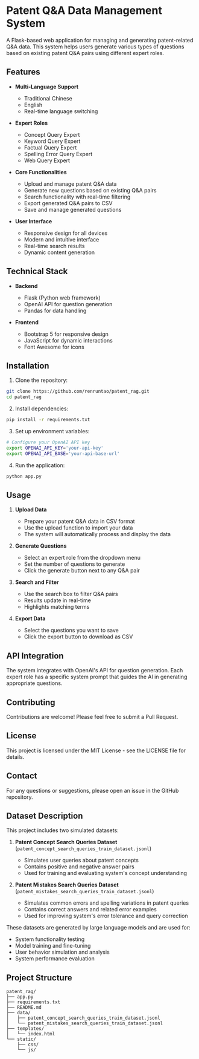 # Patent Q&A Data Management System

A Flask-based web application for managing and generating patent-related Q&A data. This system helps users generate various types of questions based on existing patent Q&A pairs using different expert roles.

## Features

- **Multi-Language Support**
  - Traditional Chinese
  - English
  - Real-time language switching

- **Expert Roles**
  - Concept Query Expert
  - Keyword Query Expert
  - Factual Query Expert
  - Spelling Error Query Expert
  - Web Query Expert

- **Core Functionalities**
  - Upload and manage patent Q&A data
  - Generate new questions based on existing Q&A pairs
  - Search functionality with real-time filtering
  - Export generated Q&A pairs to CSV
  - Save and manage generated questions

- **User Interface**
  - Responsive design for all devices
  - Modern and intuitive interface
  - Real-time search results
  - Dynamic content generation

## Technical Stack

- **Backend**
  - Flask (Python web framework)
  - OpenAI API for question generation
  - Pandas for data handling

- **Frontend**
  - Bootstrap 5 for responsive design
  - JavaScript for dynamic interactions
  - Font Awesome for icons

## Installation

1. Clone the repository:
```bash
git clone https://github.com/renruntao/patent_rag.git
cd patent_rag
```

2. Install dependencies:
```bash
pip install -r requirements.txt
```

3. Set up environment variables:
```bash
# Configure your OpenAI API key
export OPENAI_API_KEY='your-api-key'
export OPENAI_API_BASE='your-api-base-url'
```

4. Run the application:
```bash
python app.py
```

## Usage

1. **Upload Data**
   - Prepare your patent Q&A data in CSV format
   - Use the upload function to import your data
   - The system will automatically process and display the data

2. **Generate Questions**
   - Select an expert role from the dropdown menu
   - Set the number of questions to generate
   - Click the generate button next to any Q&A pair

3. **Search and Filter**
   - Use the search box to filter Q&A pairs
   - Results update in real-time
   - Highlights matching terms

4. **Export Data**
   - Select the questions you want to save
   - Click the export button to download as CSV

## API Integration

The system integrates with OpenAI's API for question generation. Each expert role has a specific system prompt that guides the AI in generating appropriate questions.

## Contributing

Contributions are welcome! Please feel free to submit a Pull Request.

## License

This project is licensed under the MIT License - see the LICENSE file for details.

## Contact

For any questions or suggestions, please open an issue in the GitHub repository.

## Dataset Description

This project includes two simulated datasets:

1. **Patent Concept Search Queries Dataset** (`patent_concept_search_queries_train_dataset.jsonl`)
   - Simulates user queries about patent concepts
   - Contains positive and negative answer pairs
   - Used for training and evaluating system's concept understanding

2. **Patent Mistakes Search Queries Dataset** (`patent_mistakes_search_queries_train_dataset.jsonl`)
   - Simulates common errors and spelling variations in patent queries
   - Contains correct answers and related error examples
   - Used for improving system's error tolerance and query correction

These datasets are generated by large language models and are used for:
- System functionality testing
- Model training and fine-tuning
- User behavior simulation and analysis
- System performance evaluation

## Project Structure

```
patent_rag/
├── app.py
├── requirements.txt
├── README.md
├── data/
│   ├── patent_concept_search_queries_train_dataset.jsonl
│   └── patent_mistakes_search_queries_train_dataset.jsonl
├── templates/
│   └── index.html
└── static/
    ├── css/
    └── js/
```